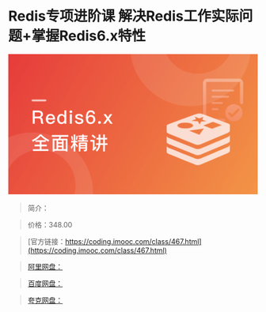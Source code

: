 # Redis专项进阶课 解决Redis工作实际问题+掌握Redis6.x特性

![img](../../assets/5fc0665409bc2f1405400304.png)

> 简介：

> 价格：348.00

> [官方链接：https://coding.imooc.com/class/467.html](https://coding.imooc.com/class/467.html)

> [阿里网盘：]()

> [百度网盘：]()

> [夸克网盘：]()
